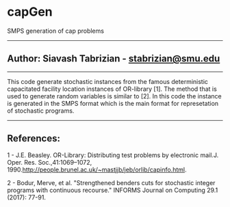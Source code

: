 # capGen
 SMPS generation of cap problems

-----------

## Author: Siavash Tabrizian - stabrizian@smu.edu

-----------

This code generate stochastic instances from the famous deterministic capacitated facility location instances of OR-library [1]. The method that is used to generate random variables is similar to [2]. In this code the instance is generated in the SMPS format which is the main format for represetation of stochastic programs.

-------
## References:
1 - J.E. Beasley.  OR-Library:  Distributing test problems by electronic mail.J. Oper. Res. Soc.,41:1069–1072, 1990.http://people.brunel.ac.uk/~mastjjb/jeb/orlib/capinfo.html.

2 - Bodur, Merve, et al. "Strengthened benders cuts for stochastic integer programs with continuous recourse." INFORMS Journal on Computing 29.1 (2017): 77-91.

